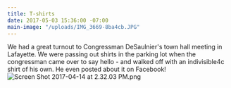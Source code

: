 ```yaml
---
title: T-shirts
date: 2017-05-03 15:36:00 -07:00
main-image: "/uploads/IMG_3669-8ba4cb.JPG"
---
```


We had a great turnout to Congressman DeSaulnier's town hall meeting in Lafayette. We were passing out shirts in the parking lot when the congressman came over to say hello - and walked off with an indivisible4c shirt of his own. He even posted about it on Facebook!
![Screen Shot 2017-04-14 at 2.32.03 PM.png](/uploads/Screen%20Shot%202017-04-14%20at%202.32.03%20PM.png)